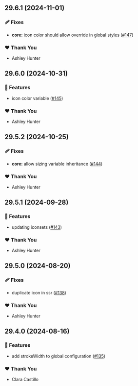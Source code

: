 ## 29.6.1 (2024-11-01)

### 🩹 Fixes

- **core:** icon color should allow override in global styles ([#147](https://github.com/ng-icons/ng-icons/pull/147))

### ❤️  Thank You

- Ashley Hunter

## 29.6.0 (2024-10-31)

### 🚀 Features

- icon color variable ([#145](https://github.com/ng-icons/ng-icons/pull/145))

### ❤️  Thank You

- Ashley Hunter

## 29.5.2 (2024-10-25)

### 🩹 Fixes

- **core:** allow sizing variable inheritance ([#144](https://github.com/ng-icons/ng-icons/pull/144))

### ❤️  Thank You

- Ashley Hunter

## 29.5.1 (2024-09-28)


### 🚀 Features

- updating iconsets ([#143](https://github.com/ng-icons/ng-icons/pull/143))

### ❤️  Thank You

- Ashley Hunter

## 29.5.0 (2024-08-20)


### 🩹 Fixes

- duplicate icon in ssr ([#138](https://github.com/ng-icons/ng-icons/pull/138))

### ❤️  Thank You

- Ashley Hunter

## 29.4.0 (2024-08-16)


### 🚀 Features

- add strokeWidth to global configuration ([#135](https://github.com/ng-icons/ng-icons/pull/135))

### ❤️  Thank You

- Clara Castillo